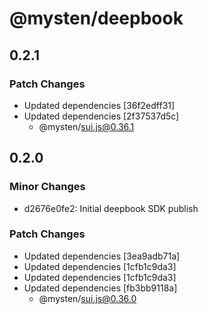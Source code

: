 # @mysten/deepbook

## 0.2.1

### Patch Changes

- Updated dependencies [36f2edff31]
- Updated dependencies [2f37537d5c]
  - @mysten/sui.js@0.36.1

## 0.2.0

### Minor Changes

- d2676e0fe2: Initial deepbook SDK publish

### Patch Changes

- Updated dependencies [3ea9adb71a]
- Updated dependencies [1cfb1c9da3]
- Updated dependencies [1cfb1c9da3]
- Updated dependencies [fb3bb9118a]
  - @mysten/sui.js@0.36.0
